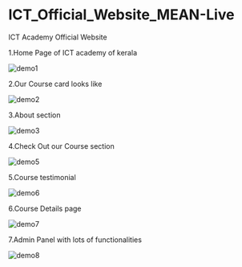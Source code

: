 # ICT_Official_Website_MEAN-Live
ICT Academy Official Website

1.Home Page of ICT academy of kerala

![demo1](https://user-images.githubusercontent.com/65459299/149535611-0befa9b2-6121-45b8-9ff9-9bb5ed27aac8.png)

2.Our Course card looks like

![demo2](https://user-images.githubusercontent.com/65459299/149535630-6b2f12d5-e055-48b7-b60f-9ec2f0748bda.png)

3.About section

![demo3](https://user-images.githubusercontent.com/65459299/149535667-a1ffba77-d182-49ae-a9e5-97fc0e54287d.png)

4.Check Out our Course section

![demo5](https://user-images.githubusercontent.com/65459299/149535703-ed43d815-d6fb-4793-8bca-c5e1d8549211.png)

5.Course testimonial 

![demo6](https://user-images.githubusercontent.com/65459299/149535729-571949cd-8eec-4a5a-a8fc-007ac50d2768.png)

6.Course Details page

![demo7](https://user-images.githubusercontent.com/65459299/149535783-fbcc8359-b6e0-44c2-a3b0-f19de9a42a5e.png)

7.Admin Panel with lots of functionalities 

![demo8](https://user-images.githubusercontent.com/65459299/149535804-11b6f816-8c53-4d6e-8c59-6d459714d8c5.png)

